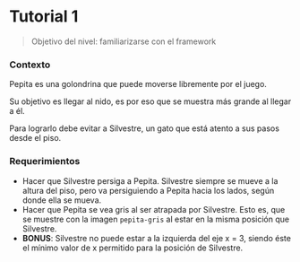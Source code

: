 # Tutorial 1

> Objetivo del nivel: familiarizarse con el framework

### Contexto
Pepita es una golondrina que puede moverse libremente 
por el juego. 

Su objetivo es llegar al nido, 
es por eso que se muestra más grande 
al llegar a él. 

Para lograrlo debe evitar a Silvestre,
un gato que está atento a sus pasos 
desde el piso.

### Requerimientos
- Hacer que Silvestre persiga a Pepita. Silvestre siempre se mueve a la altura del piso, pero va persiguiendo a Pepita hacia los lados, según donde ella se mueva.
- Hacer que Pepita se vea gris al ser atrapada por Silvestre. Esto es, que se muestre con la imagen `pepita-gris` al estar en la misma posición que Silvestre.
- **BONUS**: Silvestre no puede estar a la izquierda del eje x = 3, siendo éste el mínimo valor de x permitido para la posición de Silvestre.
